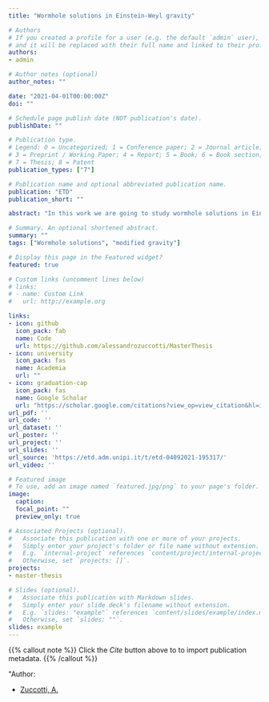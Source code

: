 ```yaml
---
title: "Wormhole solutions in Einstein-Weyl gravity"

# Authors
# If you created a profile for a user (e.g. the default `admin` user), write the username (folder name) here 
# and it will be replaced with their full name and linked to their profile.
authors:
- admin

# Author notes (optional)
author_notes: ""

date: "2021-04-01T00:00:00Z"
doi: ""

# Schedule page publish date (NOT publication's date).
publishDate: ""

# Publication type.
# Legend: 0 = Uncategorized; 1 = Conference paper; 2 = Journal article;
# 3 = Preprint / Working Paper; 4 = Report; 5 = Book; 6 = Book section;
# 7 = Thesis; 8 = Patent
publication_types: ["7"]

# Publication name and optional abbreviated publication name.
publication: "ETD"
publication_short: ""

abstract: "In this work we are going to study wormhole solutions in Einstein-Weyl gravity. Such solutions emerge when looking for a static spherically symmetric metric in the vacuum, in the more general context of classical quadratic gravity. Classical quadratic gravity is the theory of gravitation that comes out when including quadratic terms in the curvature in the Einstein-Hilbert action of general relativity. The study of such theory is motivated by the presence of quadratic corrections in almost all attempts to nd a consistent description of quantum gravity. Indeed, it is well known that general relativity can be consistent as a quantum eld theory only as a low-energy effective theory. We are not going to discuss the quantum aspects of the quadratic action: instead, we consider what happens to the classical description of the space-time when quadratic corrections are taken into account. In order to do that, we restrict to the simplest non-trivial case, that is a static spherically symmetric space- time in the vacuum. Given these restrictions in general relativity, we have the well known Schwarzschild solution, i.e. black hole solution. In classical quadratic gravity the Schwarzschild solution is still present, but we can also nd many different classes of solutions: the aim of this thesis is to classify the various solutions families, as well as to characterize a specific family that covers a large part of the solution space, i.e. wormhole solutions. We solve the geodesic equation in such solutions which shows the reason why we call them traversable wormholes. We report all the solution families found in previous works while adding a new subfamily of the generic wormhole solutions. When studying different classes of solutions we are assisted by a Lichnerowicz type theorem which removes the contributions of the R2 term from the equations of motion under some assumptions, in particular when an horizon is present. When such contribution is absent, the quadratic theory reduces to Einstein-Weyl gravity. By numerically solving the equations of motion in the Einstein-Weyl theory, we classify the various solution families in a phase diagram of the theory. By using the shooting method for the boundary value problem between spatial infinity and the radius of the wormholes, we nd the geometric properties of the wormhole solutions, and in particular we characterize the behavior of these solutions in function of their position on the phase diagram. Then we use the results to explore ..."

# Summary. An optional shortened abstract.
summary: ""
tags: ["Wormhole solutions", "modified gravity"]

# Display this page in the Featured widget?
featured: true

# Custom links (uncomment lines below)
# links:
# - name: Custom Link
#   url: http://example.org

links:
- icon: github
  icon_pack: fab
  name: Code
  url: https://github.com/alessandrozuccotti/MasterThesis
- icon: university
  icon_pack: fas
  name: Academia
  url: ""
- icon: graduation-cap
  icon_pack: fas
  name: Google Scholar
  url: "https://scholar.google.com/citations?view_op=view_citation&hl=it&user=OR9v-pIAAAAJ&citation_for_view=OR9v-pIAAAAJ:u5HHmVD_uO8C"
url_pdf: ''
url_code: ''
url_dataset: ''
url_poster: ''
url_project: ''
url_slides: ''
url_source: 'https://etd.adm.unipi.it/t/etd-04092021-195317/'
url_video: ''

# Featured image
# To use, add an image named `featured.jpg/png` to your page's folder. 
image:
  caption: 
  focal_point: ""
  preview_only: true

# Associated Projects (optional).
#   Associate this publication with one or more of your projects.
#   Simply enter your project's folder or file name without extension.
#   E.g. `internal-project` references `content/project/internal-project/index.md`.
#   Otherwise, set `projects: []`.
projects:
- master-thesis

# Slides (optional).
#   Associate this publication with Markdown slides.
#   Simply enter your slide deck's filename without extension.
#   E.g. `slides: "example"` references `content/slides/example/index.md`.
#   Otherwise, set `slides: ""`.
slides: example
---
```


{{% callout note %}}
Click the *Cite* button above to to import publication metadata.
{{% /callout %}}

"Author:
- [Zuccotti, A.](https://scholar.google.com/citations?user=OR9v-pIAAAAJ&hl=it&oi=sra)
